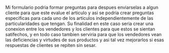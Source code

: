 Mi formulario podria formar preguntas para despues enviarselas a algun cliente para que este evalue el articulo y asi se podria crear preguntas especificas para cada uno de los articulos independientemente de las particularidades que tengan.
Su finalidad en este caso seria crear una conexion entre los vendedores y los clientes para que estos se sientan satifechos, y en todo caso tambien serviria para que los vendedores vean las deficiencias y virtudes de sus productos y asi tal vez mejorarlos si esas respuestas de clientes se repiten sin sesar.
